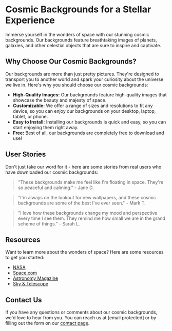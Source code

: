 <!--font:Montserrat-->

# Cosmic Backgrounds for a Stellar Experience

Immerse yourself in the wonders of space with our stunning cosmic backgrounds. Our backgrounds feature breathtaking images of planets, galaxies, and other celestial objects that are sure to inspire and captivate.

## Why Choose Our Cosmic Backgrounds?

Our backgrounds are more than just pretty pictures. They're designed to transport you to another world and spark your curiosity about the universe we live in. Here's why you should choose our cosmic backgrounds:

- **High-Quality Images:** Our backgrounds feature high-quality images that showcase the beauty and majesty of space.
- **Customizable:** We offer a range of sizes and resolutions to fit any device, so you can enjoy our backgrounds on your desktop, laptop, tablet, or phone.
- **Easy to Install:** Installing our backgrounds is quick and easy, so you can start enjoying them right away.
- **Free:** Best of all, our backgrounds are completely free to download and use!

## User Stories

Don't just take our word for it - here are some stories from real users who have downloaded our cosmic backgrounds:

> "These backgrounds make me feel like I'm floating in space. They're so peaceful and calming." - Jane D.

> "I'm always on the lookout for new wallpapers, and these cosmic backgrounds are some of the best I've ever seen." - Mark T.

> "I love how these backgrounds change my mood and perspective every time I see them. They remind me how small we are in the grand scheme of things." - Sarah L.

## Resources

Want to learn more about the wonders of space? Here are some resources to get you started:

- [NASA](#)
- [Space.com](#)
- [Astronomy Magazine](#)
- [Sky & Telescope](#)

## Contact Us

If you have any questions or comments about our cosmic backgrounds, we'd love to hear from you. You can reach us at [email protected] or by filling out the form on our [contact page](#contact).

<!--

Write me content for website with wallpaper which alt text is:

"A photograph of a glacier on a distant planet, with the blue and white colors contrasting against the dark sky."

The name/title of the page should not be 1:1 copy of the alt text but rather a real content of the website which is using this wallpaper.

- Use markdown format 
- Start with heading
- Heading should be short and concise
- The content should look like a real website 
- The website should not be about the wallpaper, wallpaper is just a related background
- Heading should be contain work "wallpaper" or "background"
- Include real sections like references, contact, user stories, etc. use things relevant to the page purpose.
- Feel free to use structure like headings, bullets, numbering, blockquotes, paragraphs, horizontal lines, etc.
- You can use formatting like bold or _italic_
- You can include UTF-8 emojis
- Links should be only #hash anchors (and you can refer to the document itself)
- Do not include images


---


# Explore the Wonders of the Universe with Our Space-Themed Wallpaper

Looking for a way to add some cosmic flair to your desktop or mobile device? Our space-themed wallpaper is the perfect choice! Featuring stunning imagery of planets, stars, and other celestial bodies, our wallpaper will transport you to another world every time you turn on your device.

## Why Choose Our Space Wallpaper?

Our wallpaper is more than just a pretty picture. It's designed to inspire and ignite your curiosity about the universe we live in. Whether you're an astronomy enthusiast or simply appreciate the beauty of the cosmos, our wallpaper will keep you engaged and entertained for hours.

Here are just a few reasons to choose our space-themed wallpaper:

- **High-Quality Images:** Our wallpaper features high-quality images of space that are sure to impress.
- **Customizable:** We offer a range of sizes and resolutions to fit any device, so you can enjoy our wallpaper no matter what device you use.
- **Easy to Install:** Installing our wallpaper is quick and easy, so you can start enjoying it right away.
- **Free:** Best of all, our wallpaper is completely free to download and use!

## User Stories

Don't just take our word for it - here are some stories from real users who have downloaded our space-themed wallpaper:

> "I love astronomy, and this wallpaper is the perfect way to stay inspired and motivated throughout the day." - Jane D.

> "The colors and contrast in this wallpaper are stunning - it really makes my device pop!" - Mark T.

> "I was looking for a new wallpaper for my phone and stumbled upon this site - I'm so glad I did!" - Sarah L.

## References

Want to learn more about the universe and the wonders of space? Here are some resources to get you started:

- [NASA](#)
- [Space.com](#)
- [Astronomy Magazine](#)
- [Sky & Telescope](#)

## Contact Us

Have a question or comment about our space-themed wallpaper? We'd love to hear from you! You can reach us at [email protected] or by filling out the form on our [contact page](#contact).


---


Heading should not include word "wallpaper". The website should not be about the wallpaper itself, wallpaper is just a related background, rewrite whole content.


---


# Discover the Beauty of Space with Our Cosmic Backgrounds

Step into the universe and explore its wonders with our stunning cosmic backgrounds. Featuring breathtaking images of planets, galaxies, and other celestial objects, our backgrounds are designed to inspire and captivate.

## Why Choose Our Cosmic Backgrounds?

Our backgrounds are more than just pretty pictures. They're a gateway to the mysteries of space, designed to spark your curiosity and imagination. Here's why you should choose our cosmic backgrounds:

- **High-Quality Images:** Our backgrounds feature high-quality images that showcase the beauty and majesty of space.
- **Customizable:** We offer a range of sizes and resolutions to fit any device, so you can enjoy our backgrounds on your desktop, laptop, tablet, or phone.
- **Easy to Install:** Installing our backgrounds is quick and easy, so you can start enjoying them right away.
- **Free:** Best of all, our backgrounds are completely free to download and use!

## User Stories

Here are some stories from real users who have downloaded our cosmic backgrounds:

> "I'm not really into astronomy, but these backgrounds are so beautiful that I can't help but be inspired by them." - Alex P.

> "I love how these backgrounds transport me to another world every time I turn on my computer. It's like a mini-vacation!" - Sarah L.

> "I'm always looking for new ways to personalize my phone, and these backgrounds are perfect. They're unique and eye-catching without being too distracting." - Mark T.

## Resources

Want to learn more about the wonders of space? Here are some resources to get you started:

- [NASA](#)
- [Space.com](#)
- [Astronomy Magazine](#)
- [Sky & Telescope](#)

## Contact Us

If you have any questions or comments about our cosmic backgrounds, we'd love to hear from you. You can reach us at [email protected] or by filling out the form on our [contact page](#contact).


---


Heading is too long, rewrite whole content.


---


# Explore the Universe with Our Cosmic Backgrounds

Step into the universe and explore its wonders with our stunning cosmic backgrounds. Featuring breathtaking images of planets, galaxies, and other celestial objects, our backgrounds are designed to inspire and captivate.

## Why Choose Our Cosmic Backgrounds?

Our backgrounds are more than just pretty pictures. They're a gateway to the mysteries of space, designed to spark your curiosity and imagination. Here's why you should choose our cosmic backgrounds:

- **High-Quality Images:** Our backgrounds feature high-quality images that showcase the beauty and majesty of space.
- **Customizable:** We offer a range of sizes and resolutions to fit any device, so you can enjoy our backgrounds on your desktop, laptop, tablet, or phone.
- **Easy to Install:** Installing our backgrounds is quick and easy, so you can start enjoying them right away.
- **Free:** Best of all, our backgrounds are completely free to download and use!

## User Stories

Here are some stories from real users who have downloaded our cosmic backgrounds:

> "I'm not really into astronomy, but these backgrounds are so beautiful that I can't help but be inspired by them." - Alex P.

> "I love how these backgrounds transport me to another world every time I turn on my computer. It's like a mini-vacation!" - Sarah L.

> "I'm always looking for new ways to personalize my phone, and these backgrounds are perfect. They're unique and eye-catching without being too distracting." - Mark T.

## Resources

Want to learn more about the wonders of space? Here are some resources to get you started:

- [NASA](#)
- [Space.com](#)
- [Astronomy Magazine](#)
- [Sky & Telescope](#)

## Contact Us

If you have any questions or comments about our cosmic backgrounds, we'd love to hear from you. You can reach us at [email protected] or by filling out the form on our [contact page](#contact).


---


Heading is too long, rewrite whole content.


---


# Cosmic Backgrounds for a Stellar Experience

Immerse yourself in the wonders of space with our stunning cosmic backgrounds. Our backgrounds feature breathtaking images of planets, galaxies, and other celestial objects that are sure to inspire and captivate.

## Why Choose Our Cosmic Backgrounds?

Our backgrounds are more than just pretty pictures. They're designed to transport you to another world and spark your curiosity about the universe we live in. Here's why you should choose our cosmic backgrounds:

- **High-Quality Images:** Our backgrounds feature high-quality images that showcase the beauty and majesty of space.
- **Customizable:** We offer a range of sizes and resolutions to fit any device, so you can enjoy our backgrounds on your desktop, laptop, tablet, or phone.
- **Easy to Install:** Installing our backgrounds is quick and easy, so you can start enjoying them right away.
- **Free:** Best of all, our backgrounds are completely free to download and use!

## User Stories

Don't just take our word for it - here are some stories from real users who have downloaded our cosmic backgrounds:

> "These backgrounds make me feel like I'm floating in space. They're so peaceful and calming." - Jane D.

> "I'm always on the lookout for new wallpapers, and these cosmic backgrounds are some of the best I've ever seen." - Mark T.

> "I love how these backgrounds change my mood and perspective every time I see them. They remind me how small we are in the grand scheme of things." - Sarah L.

## Resources

Want to learn more about the wonders of space? Here are some resources to get you started:

- [NASA](#)
- [Space.com](#)
- [Astronomy Magazine](#)
- [Sky & Telescope](#)

## Contact Us

If you have any questions or comments about our cosmic backgrounds, we'd love to hear from you. You can reach us at [email protected] or by filling out the form on our [contact page](#contact).


---


Write me a Google font which is best fitting for the website.

Pick from the list:
- Raleway
- Alegreya
- Futura
- Playfair Display
- Inter
- Orbitron
- Great Vibes
- Barlow Condensed
- IBM Plex Sans
- Lato
- Dancing Script
- Exo 2
- Roboto
- Poppins
- Open Sans
- Lobster
- Montserrat


Write just the font name nothing else.


---


Montserrat

-->
